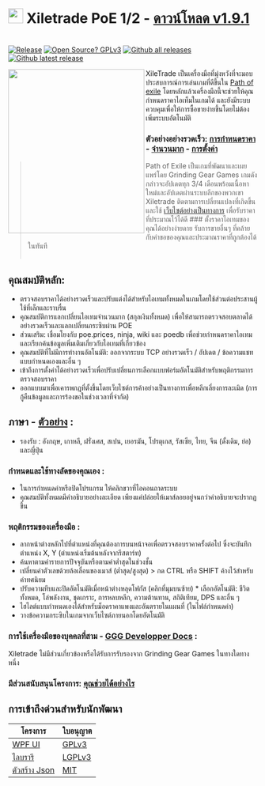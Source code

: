 # <img src="https://i.imgur.com/dhWQgtY.png" width="30" height="30"> Xiletrade PoE 1/2 - [ดาวน์โหลด v1.9.1](https://github.com/maxensas/xiletrade/releases/download/1.9.1/Xiletrade_win-x64.7z)  

[<img width="20" height="15" src="https://user-images.githubusercontent.com/62154281/104107842-feae5080-52bf-11eb-8e8f-d8827f1f0334.png">](https://github.com/maxensas/xiletrade)
[<img width="20" height="15" src="https://user-images.githubusercontent.com/62154281/104107838-fd7d2380-52bf-11eb-8d47-f949fd7a3b58.png">](https://github.com/maxensas/xiletrade/blob/master/readme/README.kr.md)
[<img width="20" height="15" src="https://user-images.githubusercontent.com/62154281/104107835-fd7d2380-52bf-11eb-8e08-614b2610eca4.png">](https://github.com/maxensas/xiletrade/blob/master/readme/README.fr.md)
[<img width="20" height="15" src="https://user-images.githubusercontent.com/62154281/104107839-fe15ba00-52bf-11eb-807e-25088a595f33.png">](https://github.com/maxensas/xiletrade/blob/master/readme/README.es.md)
[<img width="20" height="15" src="https://user-images.githubusercontent.com/62154281/104107836-fd7d2380-52bf-11eb-8ba2-bcdc04dab8b9.png">](https://github.com/maxensas/xiletrade/blob/master/readme/README.de.md)
[<img width="20" height="15" src="https://user-images.githubusercontent.com/62154281/104107833-fce48d00-52bf-11eb-896a-c5671965cb51.png">](https://github.com/maxensas/xiletrade/blob/master/readme/README.pt.md)
[<img width="20" height="15" src="https://user-images.githubusercontent.com/62154281/104107837-fd7d2380-52bf-11eb-8df0-091c9d9cc05a.png">](https://github.com/maxensas/xiletrade/blob/master/readme/README.ru.md)
[<img width="20" height="15" src="https://user-images.githubusercontent.com/62154281/104107841-feae5080-52bf-11eb-8ca7-1f402cbf6e5e.png">](https://github.com/maxensas/xiletrade/blob/master/readme/README.th.md)
[<img width="20" height="15" src="https://user-images.githubusercontent.com/62154281/104107840-fe15ba00-52bf-11eb-939e-d98bba60877d.png">](https://github.com/maxensas/xiletrade/blob/master/readme/README.tw.md)
[<img width="20" height="15" src="https://user-images.githubusercontent.com/62154281/104107834-fce48d00-52bf-11eb-8902-02d5a6d457c8.png">](https://github.com/maxensas/xiletrade/blob/master/readme/README.cn.md)
[<img width="20" height="15" src="https://user-images.githubusercontent.com/62154281/222918792-06b9c888-bb96-40af-a27c-68b664fe60b5.png">](https://github.com/maxensas/xiletrade/blob/master/readme/README.jp.md)<br>
[![Release](https://img.shields.io/github/release/maxensas/xiletrade.svg)](https://github.com/maxensas/xiletrade/releases/) 
[![Open Source? GPLv3](https://badgen.net/badge/Open%20Source%20%3F/GPLv3/green?icon=github)](https://github.com/maxensas/xiletrade/tree/master/src)
[![Github all releases](https://img.shields.io/github/downloads/maxensas/xiletrade/total.svg)](https://GitHub.com/maxensas/xiletrade/releases/) [![Github latest release](https://img.shields.io/github/downloads/maxensas/xiletrade/latest/total.svg)](https://GitHub.com/maxensas/xiletrade/releases/)

<img align="left" width="275" height="332" src="https://user-images.githubusercontent.com/62154281/120822372-a0c42300-c556-11eb-85a8-253667cd57c0.png">

XileTrade เป็นเครื่องมือที่มุ่งหวังที่จะมอบประสบการณ์การเล่นเกมที่ดีขึ้นใน [Path of exile](https://th.pathofexile.com/) โดยหลักแล้วเครื่องมือนี้จะช่วยให้คุณกำหนดราคาไอเท็มในเกมได้ และยังมีระบบควบคุมเพื่อให้การซื้อขายง่ายขึ้นโดยไม่ต้องเพิ่มระบบอัตโนมัติ
### ตัวอย่างอย่างรวดเร็ว: [การกำหนดราคา](https://youtu.be/4mP3uOsr8oc) - [จำนวนมาก](https://youtu.be/6yuLZXTho-A) - [การตั้งค่า](https://youtu.be/libdIjrNM-8 )<br>
>Path of Exile เป็นเกมที่พัฒนาและเผยแพร่โดย Grinding Gear Games เกมดังกล่าวจะอัปเดตทุก 3/4 เดือนพร้อมเนื้อหาใหม่และอัปเดตผ่านระบบลีกของพวกเขา
>Xiletrade ติดตามการเปลี่ยนแปลงที่เกิดขึ้นและใช้ [เว็บไซต์อย่างเป็นทางการ](https://th.pathofexile.com/trade/) เพื่อรับราคาที่ประมาณไว้ได้ดี ### ตั้งราคาไอเทมของคุณได้อย่างง่ายดาย
รับการขายอื่นๆ ที่คล้ายกับคำขอของคุณและประมาณราคาที่ถูกต้องได้ในทันที<br><br>

## คุณสมบัติหลัก:
* ตรวจสอบราคาได้อย่างรวดเร็วและปรับแต่งได้สำหรับไอเทมทั้งหมดในเกมโดยใช้ส่วนต่อประสานผู้ใช้ที่เล็กและราบรื่น
* คุณสมบัติการแลกเปลี่ยนไอเทมจำนวนมาก (สกุลเงินทั้งหมด) เพื่อให้สามารถตรวจสอบตลาดได้อย่างรวดเร็วและแลกเปลี่ยนกระซิบผ่าน POE
* ส่วนเสริม: เชื่อมโยงกับ poe.prices, ninja, wiki และ poedb เพื่อช่วยกำหนดราคาไอเทมและเรียกค้นข้อมูลเพิ่มเติมเกี่ยวกับไอเทมที่เกี่ยวข้อง
* คุณสมบัติที่ไม่มีการทำงานอัตโนมัติ: ออกจากระบบ TCP อย่างรวดเร็ว / อัปเดต / ข้อความแชทแบบกำหนดเองและอื่น ๆ
* เข้าถึงการตั้งค่าได้อย่างรวดเร็วเพื่อปรับเปลี่ยนการเลือกแบบฟอร์มอัตโนมัติสำหรับพฤติกรรมการตรวจสอบราคา
* ออกแบบมาเพื่อเคารพกฎที่ตั้งขึ้นโดยเว็บไซต์การค้าอย่างเป็นทางการเพื่อหลีกเลี่ยงการละเมิด (การกู้คืนข้อมูลและการร้องขอในช่วงเวลาที่จำกัด)

## ภาษา - [ตัวอย่าง](https://github.com/maxensas/xiletrade/blob/master/LANGUAGES.md) :
* รองรับ : อังกฤษ, เกาหลี, ฝรั่งเศส, สเปน, เยอรมัน, โปรตุเกส, รัสเซีย, ไทย, จีน (ดั้งเดิม, ย่อ) และญี่ปุ่น

### กำหนดและใช้ทางลัดของคุณเอง :
* ในการกำหนดค่าหรือปิดโปรแกรม ให้คลิกขวาที่ไอคอนถาดระบบ
* คุณสมบัติทั้งหมดมีคำอธิบายอย่างละเอียด เพียงแค่ปล่อยให้เมาส์ลอยอยู่จนกว่าคำอธิบายจะปรากฏขึ้น

### พฤติกรรมของเครื่องมือ :
* ลากหน้าต่างหลักไปที่ตำแหน่งที่คุณต้องการบนหน้าจอเพื่อตรวจสอบราคาครั้งต่อไป ซึ่งจะบันทึกตำแหน่ง X, Y (ตำแหน่งเริ่มต้นหลังจากรีสตาร์ท)
* ค้นหาตามค่ารายการปัจจุบันหรือตามค่าต่ำสุดในช่วงชั้น
* เปลี่ยนค่าตัวเลขด้วยล้อเลื่อนของเมาส์ (ต่ำสุด/สูงสุด) > กด CTRL หรือ SHIFT ค้างไว้สำหรับค่าทศนิยม
* ปรับความทึบและปิดอัตโนมัติเมื่อหน้าต่างหลุดโฟกัส (คลิกที่มุมบนซ้าย) * เลือกอัตโนมัติ: ชีวิตทั้งหมด, โล่พลังงาน, ชุดเกราะ, การหลบหลีก, ความต้านทาน, สถิติเทียม, DPS และอื่น ๆ
* ไฮไลต์แบบกำหนดเองได้สำหรับม็อดราคาแพงและอันตรายในแผนที่ (ในไฟล์กำหนดค่า)
* วางข้อความกระซิบในเกมจากเว็บไซต์ภายนอกโดยอัตโนมัติ

### การใช้เครื่องมือของบุคคลที่สาม - [GGG Developper Docs](https://www.pathofexile.com/developer/docs/index#policy) :
Xiletrade ไม่มีส่วนเกี่ยวข้องหรือได้รับการรับรองจาก Grinding Gear Games ในทางใดทางหนึ่ง<br>

### มีส่วนสนับสนุนโครงการ: [คุณช่วยได้อย่างไร](https://github.com/maxensas/xiletrade/blob/master/CONTRIBUTING.md)

## การเข้าถึงด่วนสำหรับนักพัฒนา
| โครงการ | ใบอนุญาต |
|---------|---------|
| [WPF UI](https://github.com/maxensas/xiletrade/tree/master/src/Xiletrade) | [GPLv3](https://github.com/maxensas/xiletrade/blob/master/licenses/LICENSE_Xiletrade) |
| [ไลบรารี](https://github.com/maxensas/xiletrade/tree/master/src/Xiletrade.Library) | [LGPLv3](https://github.com/maxensas/xiletrade/blob/master/licenses/LICENSE_XiletradeLibrary) |
| [ตัวสร้าง Json](https://github.com/maxensas/xiletrade/tree/master/src/Xiletrade.Json) | [MIT](https://github.com/maxensas/xiletrade/blob/master/licenses/LICENSE_XiletradeJson) |
